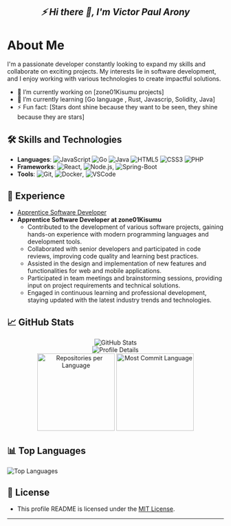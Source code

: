 
<h2 align='center'><i>⚡  Hi there 👋, I'm Victor Paul Arony</i></h2>

# About Me
I'm a passionate developer constantly looking to expand my skills and collaborate on exciting projects. My interests lie in software development, and I enjoy working with various technologies to create impactful solutions.

- 🔭 I’m currently working on [zone01Kisumu projects]
- 🌱 I’m currently learning [Go language , Rust, Javascrip, Solidity, Java]
- ⚡ Fun fact: [Stars dont shine because they want to be seen, they shine because they are stars]

## 🛠️ Skills and Technologies
- **Languages**: 
  ![JavaScript](https://img.shields.io/badge/-JavaScript-black?style=flat-square&logo=javascript) 
  ![Go](https://img.shields.io/badge/-Go-black?style=flat-square&logo=go)
  ![Java](https://img.shields.io/badge/-Java-black?style=flat-square&logo=java)
  ![HTML5](https://img.shields.io/badge/-HTML5-black?style=flat-square&logo=html5)
  ![CSS3](https://img.shields.io/badge/-CSS3-black?style=flat-square&logo=css3)
  ![PHP](https://img.shields.io/badge/-PHP-black?style=flat-square&logo=php)
- **Frameworks**: ![React](https://img.shields.io/badge/-React-black?style=flat-square&logo=react), ![Node.js](https://img.shields.io/badge/-Node.js-black?style=flat-square&logo=node.js), ![Spring-Boot](https://img.shields.io/badge/-Spring-Boot-black?style=flat-square&logo=spring-boot)
- **Tools**: ![Git](https://img.shields.io/badge/-Git-black?style=flat-square&logo=git), ![Docker](https://img.shields.io/badge/-Docker-black?style=flat-square&logo=docker), ![VSCode](https://img.shields.io/badge/-VSCode-black?style=flat-square&logo=visual-studio-code)

## 💼 Experience
- [Apprentice Software Developer](https://www.zone01kisumu.ke/)
- **Apprentice Software Developer at zone01Kisumu**
  - Contributed to the development of various software projects, gaining hands-on experience with modern programming languages and development tools.
  - Collaborated with senior developers and participated in code reviews, improving code quality and learning best practices.
  - Assisted in the design and implementation of new features and functionalities for web and mobile applications.
  - Participated in team meetings and brainstorming sessions, providing input on project requirements and technical solutions.
  - Engaged in continuous learning and professional development, staying updated with the latest industry trends and technologies.


## 📈 GitHub Stats
<div align="center">
  <img src="https://github-readme-stats.vercel.app/api?username=VictorPaulArony&show_icons=true&hide_border=true&theme=radical" alt="GitHub Stats"/>
  <br/>
  <img src="https://github-profile-summary-cards.vercel.app/api/cards/profile-details?username=VictorPaulArony&theme=radical" alt="Profile Details"/>
  <br/>
  <img height="180em" src="https://github-profile-summary-cards.vercel.app/api/cards/repos-per-language?username=VictorPaulArony&theme=dark" alt="Repositories per Language"/>
  <img height="180em" src="https://github-profile-summary-cards.vercel.app/api/cards/most-commit-language?username=VictorPaulArony&theme=dark" alt="Most Commit Language"/>
</div>


## 📊 Top Languages
![Top Languages](https://github-readme-stats.vercel.app/api/top-langs/?username=VictorPaulArony&layout=compact&theme=dark)


## 📝 License
- This profile README is licensed under the [MIT License](LICENSE).

---
